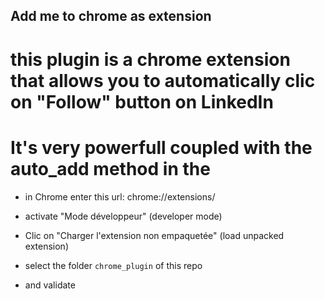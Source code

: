 ## Add me to chrome as extension

# this plugin is a chrome extension that allows you to automatically clic on "Follow" button on LinkedIn
# It's very powerfull coupled with the auto_add method in the 

- in Chrome enter this url:
chrome://extensions/

- activate "Mode développeur" (developer mode)

- Clic on "Charger l'extension non empaquetée" (load unpacked extension)
- select the folder `chrome_plugin` of this repo
- and validate